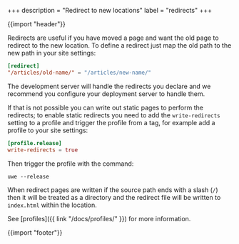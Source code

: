 +++
description = "Redirect to new locations"
label = "redirects"
+++

{{import "header"}}

Redirects are useful if you have moved a page and want the old page to redirect to the new location. To define a redirect just map the old path to the new path in your site settings:

```toml
[redirect]
"/articles/old-name/" = "/articles/new-name/"
```

The development server will handle the redirects you declare and we recommend you configure your deployment server to handle them.

If that is not possible you can write out static pages to perform the redirects; to enable static redirects you need to add the `write-redirects` setting to a profile and trigger the profile from a tag, for example add a profile to your site settings:

```toml
[profile.release]
write-redirects = true
```

Then trigger the profile with the command:

```text
uwe --release
```

When redirect pages are written if the source path ends with a slash (`/`) then it will be treated as a directory and the redirect file will be written to `index.html` within the location.

See [profiles]({{ link "/docs/profiles/" }}) for more information.

{{import "footer"}}
